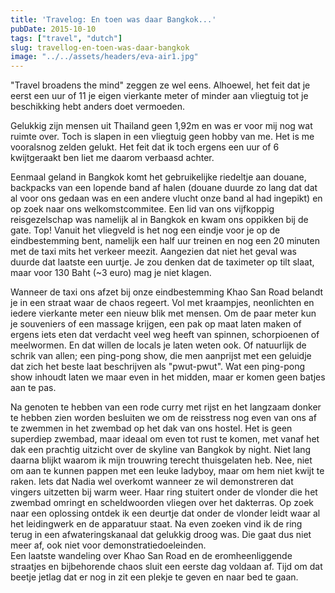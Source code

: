 ```yaml
---
title: 'Travelog: En toen was daar Bangkok...'
pubDate: 2015-10-10
tags: ["travel", "dutch"]
slug: travellog-en-toen-was-daar-bangkok
image: "../../assets/headers/eva-air1.jpg"
---
```


"Travel broadens the mind" zeggen ze wel eens. Alhoewel, het feit dat je eerst een uur of 11 je eigen vierkante meter of minder aan vliegtuig tot je beschikking hebt anders doet vermoeden.

Gelukkig zijn mensen uit Thailand geen 1,92m en was er voor mij nog wat ruimte over. Toch is slapen in een vliegtuig geen hobby van me. Het is me vooralsnog zelden gelukt. Het feit dat ik toch ergens een uur of 6 kwijtgeraakt ben liet me daarom verbaasd achter.

Eenmaal geland in Bangkok komt het gebruikelijke riedeltje aan douane, backpacks van een lopende band af halen (douane duurde zo lang dat dat al voor ons gedaan was en een andere vlucht onze band al had ingepikt) en op zoek naar ons welkomstcommitee. Een lid van ons vijfkoppig reisgezelschap was namelijk al in Bangkok en kwam ons oppikken bij de gate. Top! Vanuit het vliegveld is het nog een eindje voor je op de eindbestemming bent, namelijk een half uur treinen en nog een 20 minuten met de taxi mits het verkeer meezit. Aangezien dat niet het geval was duurde dat laatste een uurtje. Je zou denken dat de taximeter op tilt slaat, maar voor 130 Baht (~3 euro) mag je niet klagen.

Wanneer de taxi ons afzet bij onze eindbestemming Khao San Road belandt je in een straat waar de chaos regeert. Vol met kraampjes, neonlichten en iedere vierkante meter een nieuw blik met mensen. Om de paar meter kun je souveniers of een massage krijgen, een pak op maat laten maken of ergens iets eten dat verdacht veel weg heeft van spinnen, schorpioenen of meelwormen. En dat willen de locals je laten weten ook. Of natuurlijk de schrik van allen; een ping-pong show, die men aanprijst met een geluidje dat zich het beste laat beschrijven als "pwut-pwut". Wat een ping-pong show inhoudt laten we maar even in het midden, maar er komen geen batjes aan te pas.

Na genoten te hebben van een rode curry met rijst en het langzaam donker te hebben zien worden besluiten we om de reisstress nog even van ons af te zwemmen in het zwembad op het dak van ons hostel. Het is geen superdiep zwembad, maar ideaal om even tot rust te komen, met vanaf het dak een prachtig uitzicht over de skyline van Bangkok by night. Niet lang daarna blijkt waarom ik mijn trouwring terecht thuisgelaten heb. Nee, niet om aan te kunnen pappen met een leuke ladyboy, maar om hem niet kwijt te raken. Iets dat Nadia wel overkomt wanneer ze wil demonstreren dat vingers uitzetten bij warm weer. Haar ring stuitert onder de vlonder die het zwembad omringt en scheldwoorden vliegen over het dakterras. Op zoek naar een oplossing ontdek ik een deurtje dat onder de vlonder leidt waar al het leidingwerk en de apparatuur staat. Na even zoeken vind ik de ring terug in een afwateringskanaal dat gelukkig droog was. Die gaat dus niet meer af, ook niet voor demonstratiedoeleinden.  
Een laatste wandeling over Khao San Road en de eromheenliggende straatjes en bijbehorende chaos sluit een eerste dag voldaan af. Tijd om dat beetje jetlag dat er nog in zit een plekje te geven en naar bed te gaan.